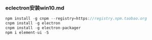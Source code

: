 ### eclectron安装win10.md
```c
npm install -g cnpm --registry=https://registry.npm.taobao.org
cnpm install -g electron
cnpm install -g electron-packager
npm i element-ui -S
```
